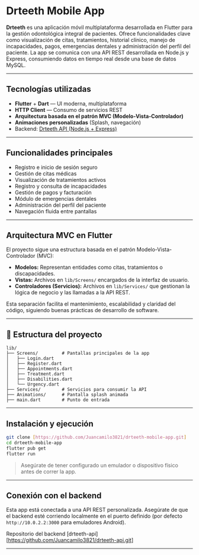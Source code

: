 # Drteeth Mobile App

**Drteeth** es una aplicación móvil multiplataforma desarrollada en Flutter para la gestión odontológica integral de pacientes. Ofrece funcionalidades clave como visualización de citas, tratamientos, historial clínico, manejo de incapacidades, pagos, emergencias dentales y administración del perfil del paciente. La app se comunica con una API REST desarrollada en Node.js y Express, consumiendo datos en tiempo real desde una base de datos MySQL.

---

## Tecnologías utilizadas

- **Flutter** + **Dart** — UI moderna, multiplataforma
- **HTTP Client** — Consumo de servicios REST
- **Arquitectura basada en el patrón MVC (Modelo-Vista-Controlador)**
- **Animaciones personalizadas** (Splash, navegación)
- Backend: [Drteeth API (Node.js + Express)](https://github.com/Juancamilo3821/drteeth-api.git)

---

## Funcionalidades principales

- Registro e inicio de sesión seguro
- Gestión de citas médicas
- Visualización de tratamientos activos
- Registro y consulta de incapacidades
- Gestión de pagos y facturación
- Módulo de emergencias dentales
- Administración del perfil del paciente
- Navegación fluida entre pantallas

---

## Arquitectura MVC en Flutter

El proyecto sigue una estructura basada en el patrón Modelo-Vista-Controlador (MVC):

- **Modelos:** Representan entidades como citas, tratamientos o discapacidades.
- **Vistas:** Archivos en `lib/Screens/` encargados de la interfaz de usuario.
- **Controladores (Servicios):** Archivos en `lib/Services/` que gestionan la lógica de negocio y las llamadas a la API REST.

Esta separación facilita el mantenimiento, escalabilidad y claridad del código, siguiendo buenas prácticas de desarrollo de software.

---

## 🧭 Estructura del proyecto

```
lib/
├── Screens/         # Pantallas principales de la app
│   ├── Login.dart
│   ├── Register.dart
│   ├── Appointments.dart
│   ├── Treatment.dart
│   ├── Disabilities.dart
│   └── Urgency.dart
├── Services/        # Servicios para consumir la API
├── Animations/      # Pantalla splash animada
├── main.dart        # Punto de entrada
```

---


## Instalación y ejecución

```bash
git clone [https://github.com/Juancamilo3821/drteeth-mobile-app.git]
cd drteeth-mobile-app
flutter pub get
flutter run
```

> Asegúrate de tener configurado un emulador o dispositivo físico antes de correr la app.

---

## Conexión con el backend

Esta app está conectada a una API REST personalizada. Asegúrate de que el backend esté corriendo localmente en el puerto definido (por defecto `http://10.0.2.2:3000` para emuladores Android).

Repositorio del backend [drteeth-api][https://github.com/Juancamilo3821/drteeth-api.git]

---

